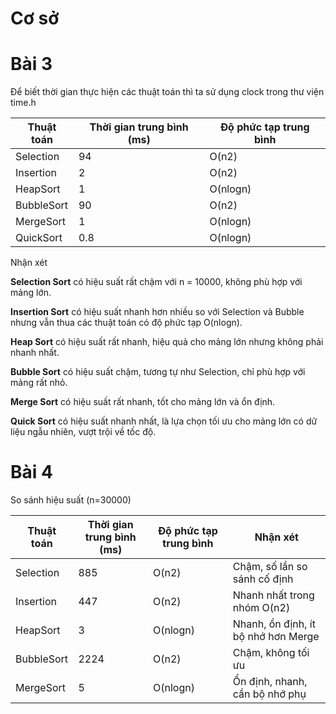 # Cơ sở
# Bài 3
Để biết thời gian thực hiện các thuật toán thì ta sử dụng clock trong thư viện time.h

|Thuật toán	| Thời gian trung bình (ms)	| Độ phức tạp trung bình |
|-----------|---------------------------|------------------------|
| Selection	| 94 | O(n2) |
| Insertion	| 2	| O(n2) |
| HeapSort | 1 | O(nlogn) |
| BubbleSort | 90 | O(n2) |
| MergeSort	| 1 | O(nlogn) |
| QuickSort | 0.8 | O(nlogn) |

Nhận xét

**Selection Sort** có hiệu suất rất chậm với n = 10000, không phù hợp với mảng lớn.

**Insertion Sort** có hiệu suất nhanh hơn nhiều so với Selection và Bubble nhưng vẫn thua các thuật toán có độ phức tạp O(nlogn).

**Heap Sort** có hiệu suất rất nhanh, hiệu quả cho mảng lớn nhưng không phải nhanh nhất.

**Bubble Sort** có hiệu suất chậm, tương tự như Selection, chỉ phù hợp với mảng rất nhỏ.

**Merge Sort** có hiệu suất rất nhanh, tốt cho mảng lớn và ổn định.

**Quick Sort** có hiệu suất nhanh nhất, là lựa chọn tối ưu cho mảng lớn có dữ liệu ngẫu nhiên, vượt trội về tốc độ.

# Bài 4
So sánh hiệu suất (n=30000)

| Thuật toán | Thời gian trung bình (ms) | Độ phức tạp trung bình | Nhận xét |
|------------|---------------------------|------------------------|----------|
| Selection	| 885 | O(n2) | Chậm, số lần so sánh cố định |
| Insertion	| 447 | O(n2) | Nhanh nhất trong nhóm O(n2) |
| HeapSort | 3 | O(nlogn) | Nhanh, ổn định, ít bộ nhớ hơn Merge |
| BubbleSort | 2224 | O(n2) | Chậm, không tối ưu |
| MergeSort | 5 | O(nlogn) | Ổn định, nhanh, cần bộ nhớ phụ |

